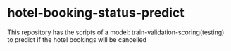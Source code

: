 # hotel-booking-status-predict
This repository has the scripts of a model: train-validation-scoring(testing) to predict if the hotel bookings will be cancelled
